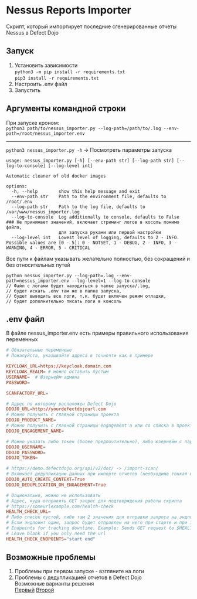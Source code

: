 # Nessus Reports Importer

Скрипт, который импортирует последние сгенерированные отчеты Nessus в Defect Dojo

## Запуск

1. Установить зависимости  
   `python3 -m pip install -r requirements.txt`  
   `pip3 install -r requirements.txt`  
2. Настроить .env файл
3. Запустить

## Аргументы командной строки

При запуске кроном:  
`python3 path/to/nessus_importer.py --log-path=/path/to/.log --env-path=/root/nessus_importer.env`  

---
`python3 nessus_importer.py -h` -> Посмотреть параметры запуска  

```text
usage: nessus_importer.py [-h] [--env-path str] [--log-path str] [--log-to-console] [--log-level int]

Automatic cleaner of old docker images

options:
  -h, --help        show this help message and exit
  --env-path str    Path to the environment file, defaults to /root/.env
  --log-path str    Path to the log file, defaults to /var/www/nessus_importer.log
  --log-to-console  Log additionally to console, defaults to False  ### Не принимает значений, включает стриминг логов в косоль помимо файла,
                    для запуска руками или первой настройки
  --log-level int   Lowest level of logging, defaults to 2 - INFO. Possible values are [0 - 5]: 0 - NOTSET, 1 - DEBUG, 2 - INFO, 3 - WARNING, 4 - ERROR, 5 - CRITICAL

```

Все пути к файлам указывать желательно полностью, без сокращений и без относительных путей

```text
python nessus_importer.py --log-path=.log --env-path=nessus_importer.env --log-level=1 --log-to-console
// Файл с логами будет находиться в папке запуска/.log,
// будет искать .env там же в папке запуска,
// будет выводить все логи, т.к. будет включен режим отладки,
// будет дополнительно писать логи в консоль
```

## .env файл

В файле nessus_importer.env есть примеры правильного использования переменных  

```conf
# Обязательные переменеые
# Пожалуйста, указывайте адреса в точночти как в примере

KEYCLOAK_URL=https://keycloak.domain.com
KEYCLOAK_REALM= # можно оставить пустым
USERNAME=  # Юзернейм админа
PASSWORD=

SCANFACTORY_URL=

# Адрес по которому расположен Defect Dojo
DDOJO_URL=http://yourdefectdojourl.com
# Можно получить с главной страницы проекта
DDOJO_PRODUCT_NAME=
# Можно получить с главной страницы engagement'а или со списка в проекте
DDOJO_ENGAGEMENT_NAME=

# Можно указать либо токен (более предпочтительно), либо юзернейм с паролем
DDOJO_USERNAME=
DDOJO_PASSWORD=
DDOJO_TOKEN=

# https://demo.defectdojo.org/api/v2/doc/ -> /import-scan/
# Включает дедупликацию данных при импорте отчетов (необходима тонкая настройка Defect Dojo)
DDOJO_AUTO_CREATE_CONTEXT=True
DDOJO_DEDUPLICATION_ON_ENGAGEMENT=True

# Опционально, можно не использовать
# Адрес, куда отправить GET запрос для подтверждения работы скрипта
# https://someurlexample.com/health-check
HEALTH_CHECK_URL=
# Либо список пустой, либо там 2 значения для отправки запроса на эндпоинт при старте и при окончании работы скрипта
# Если эндпоинт один, запрос будет отправлен на него при старте и при завершении работы
# Endpoints for tracking downtime. Example: Sends GET request to $HEALTH_CHECK_URL/start when script starts and to $HEALTH_CHECK_URL/end when ends
# Leave blank if you only need the url
HEALTH_CHECK_ENDPOINTS="start end"
```

## Возможные проблемы

1. Проблемы при первом запуске - взгляните на логи  
2. Проблемы с дедупликацией отчетов в Defect Dojo  
    Возможные варианты решения  
    [Первый](https://github.com/DefectDojo/django-DefectDojo/issues/6407) [Второй](https://github.com/DefectDojo/django-DefectDojo/issues/2772)  
